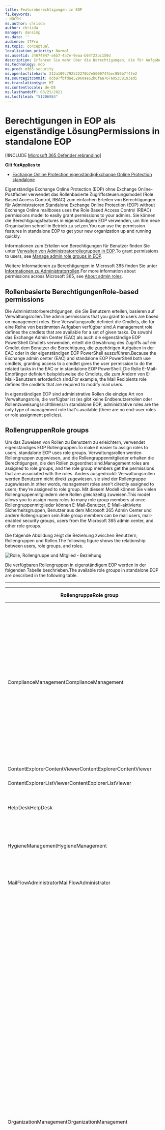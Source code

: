 ```yaml
---
title: Featureberechtigungen in EOP
f1.keywords:
- NOCSH
ms.author: chrisda
author: chrisda
manager: dansimp
ms.date: ''
audience: ITPro
ms.topic: conceptual
localization_priority: Normal
ms.assetid: 34674847-a6b7-4a7e-9eaa-b64f22bc150d
description: Erfahren Sie mehr über die Berechtigungen, die für Aufgaben in eigenständigem Exchange Online Protection erforderlich sind
ms.technology: mdo
ms.prod: m365-security
ms.openlocfilehash: 212a109c792522270b7e5000747bec950b7f4fe2
ms.sourcegitcommit: dcb97fbfdae52960ae62b6faa707a05358193ed5
ms.translationtype: MT
ms.contentlocale: de-DE
ms.lasthandoff: 03/25/2021
ms.locfileid: "51206984"
---
```

# <a name="permissions-in-standalone-eop"></a><span data-ttu-id="b657b-103">Berechtigungen in EOP als eigenständige Lösung</span><span class="sxs-lookup"><span data-stu-id="b657b-103">Permissions in standalone EOP</span></span>

[!INCLUDE [Microsoft 365 Defender rebranding](../includes/microsoft-defender-for-office.md)]

<span data-ttu-id="b657b-104">**Gilt für**</span><span class="sxs-lookup"><span data-stu-id="b657b-104">**Applies to**</span></span>
-  [<span data-ttu-id="b657b-105">Exchange Online Protection eigenständig</span><span class="sxs-lookup"><span data-stu-id="b657b-105">Exchange Online Protection standalone</span></span>](exchange-online-protection-overview.md)

<span data-ttu-id="b657b-106">Eigenständige Exchange Online Protection (EOP) ohne Exchange Online-Postfächer verwendet das Rollenbasierte Zugriffssteuerungsmodell (Role Based Access Control, RBAC) zum einfachen Erteilen von Berechtigungen für Administratoren.</span><span class="sxs-lookup"><span data-stu-id="b657b-106">Standalone Exchange Online Protection (EOP) without Exchange Online mailboxes uses the Role Based Access Control (RBAC) permissions model to easily grant permissions to your admins.</span></span> <span data-ttu-id="b657b-107">Sie können die Berechtigungsfeatures in eigenständigem EOP verwenden, um Ihre neue Organisation schnell in Betrieb zu setzen.</span><span class="sxs-lookup"><span data-stu-id="b657b-107">You can use the permission features in standalone EOP to get your new organization up and running quickly.</span></span>

<span data-ttu-id="b657b-108">Informationen zum Erteilen von Berechtigungen für Benutzer finden Sie unter [Verwalten von Administratorrollegruppen in EOP](manage-admin-role-group-permissions-in-eop.md).</span><span class="sxs-lookup"><span data-stu-id="b657b-108">To grant permissions to users, see [Manage admin role groups in EOP](manage-admin-role-group-permissions-in-eop.md).</span></span>

<span data-ttu-id="b657b-109">Weitere Informationen zu Berechtigungen in Microsoft 365 finden Sie unter [Informationen zu Administratorrollen](../../admin/add-users/about-admin-roles.md).</span><span class="sxs-lookup"><span data-stu-id="b657b-109">For more information about permissions across Microsoft 365, see [About admin roles](../../admin/add-users/about-admin-roles.md).</span></span>

## <a name="role-based-permissions"></a><span data-ttu-id="b657b-110">Rollenbasierte Berechtigungen</span><span class="sxs-lookup"><span data-stu-id="b657b-110">Role-based permissions</span></span>

<span data-ttu-id="b657b-111">Die Administratorberechtigungen, die Sie Benutzern erteilen, basieren auf Verwaltungsrollen.</span><span class="sxs-lookup"><span data-stu-id="b657b-111">The admin permissions that you grant to users are based on management roles.</span></span> <span data-ttu-id="b657b-112">Eine Verwaltungsrolle definiert die Cmdlets, die für eine Reihe von bestimmten Aufgaben verfügbar sind.</span><span class="sxs-lookup"><span data-stu-id="b657b-112">A management role defines the cmdlets that are available for a set of given tasks.</span></span> <span data-ttu-id="b657b-113">Da sowohl das Exchange Admin Center (EAC) als auch die eigenständige EOP PowerShell Cmdlets verwenden, erteilt die Gewährung des Zugriffs auf ein Cmdlet dem Benutzer die Berechtigung, die zugehörigen Aufgaben in der EAC oder in der eigenständigen EOP PowerShell auszuführen.</span><span class="sxs-lookup"><span data-stu-id="b657b-113">Because the Exchange admin center (EAC) and standalone EOP PowerShell both use cmdlets, granting access to a cmdlet gives the user permission to do the related tasks in the EAC or in standalone EOP PowerShell.</span></span> <span data-ttu-id="b657b-114">Die Rolle E-Mail-Empfänger definiert beispielsweise die Cmdlets, die zum Ändern von E-Mail-Benutzern erforderlich sind.</span><span class="sxs-lookup"><span data-stu-id="b657b-114">For example, the Mail Recipients role defines the cmdlets that are required to modify mail users.</span></span>

<span data-ttu-id="b657b-115">In eigenständigen EOP sind administrative Rollen die einzige Art von Verwaltungsrolle, die verfügbar ist (es gibt keine Endbenutzerrollen oder Rollenzuweisungsrichtlinien).</span><span class="sxs-lookup"><span data-stu-id="b657b-115">In standalone EOP, administrative roles are the only type of management role that's available (there are no end-user roles or role assignment policies).</span></span>

## <a name="role-groups"></a><span data-ttu-id="b657b-116">Rollengruppen</span><span class="sxs-lookup"><span data-stu-id="b657b-116">Role groups</span></span>

<span data-ttu-id="b657b-117">Um das Zuweisen von Rollen zu Benutzern zu erleichtern, verwendet eigenständiges EOP Rollengruppen.</span><span class="sxs-lookup"><span data-stu-id="b657b-117">To make it easier to assign roles to users, standalone EOP uses role groups.</span></span> <span data-ttu-id="b657b-118">Verwaltungsrollen werden Rollengruppen zugewiesen, und die Rollengruppenmitglieder erhalten die Berechtigungen, die den Rollen zugeordnet sind.</span><span class="sxs-lookup"><span data-stu-id="b657b-118">Management roles are assigned to role groups, and the role group members get the permissions that are associated with the roles.</span></span> <span data-ttu-id="b657b-119">Anders ausgedrückt: Verwaltungsrollen werden Benutzern nicht direkt zugewiesen. sie sind der Rollengruppe zugewiesen.</span><span class="sxs-lookup"><span data-stu-id="b657b-119">In other words, management roles aren't directly assigned to users; they're assigned to role group.</span></span> <span data-ttu-id="b657b-120">Mit diesem Modell können Sie vielen Rollengruppenmitgliedern viele Rollen gleichzeitig zuweisen.</span><span class="sxs-lookup"><span data-stu-id="b657b-120">This model allows you to assign many roles to many role group members at once.</span></span> <span data-ttu-id="b657b-121">Rollengruppenmitglieder können E-Mail-Benutzer, E-Mail-aktivierte Sicherheitsgruppen, Benutzer aus dem Microsoft 365 Admin Center und andere Rollengruppen sein.</span><span class="sxs-lookup"><span data-stu-id="b657b-121">Role group members can be mail users, mail-enabled security groups, users from the Microsoft 365 admin center, and other role groups.</span></span>

<span data-ttu-id="b657b-122">Die folgende Abbildung zeigt die Beziehung zwischen Benutzern, Rollengruppen und Rollen.</span><span class="sxs-lookup"><span data-stu-id="b657b-122">The following figure shows the relationship between users, role groups, and roles.</span></span>

![Rolle, Rollengruppe und Mitglied - Beziehung](../../media/ITPro_Security_RBAC_EXO_SimplifiedRoleGroupRelationship.png)

<span data-ttu-id="b657b-124">Die verfügbaren Rollengruppen in eigenständigem EOP werden in der folgenden Tabelle beschrieben.</span><span class="sxs-lookup"><span data-stu-id="b657b-124">The available role groups in standalone EOP are described in the following table.</span></span>

****

|<span data-ttu-id="b657b-125">Rollengruppe</span><span class="sxs-lookup"><span data-stu-id="b657b-125">Role group</span></span>|<span data-ttu-id="b657b-126">Beschreibung</span><span class="sxs-lookup"><span data-stu-id="b657b-126">Description</span></span>|<span data-ttu-id="b657b-127">Zugewiesene Standardrollen</span><span class="sxs-lookup"><span data-stu-id="b657b-127">Default roles assigned</span></span>|
|---|---|---|
|<span data-ttu-id="b657b-128">ComplianceManagement</span><span class="sxs-lookup"><span data-stu-id="b657b-128">ComplianceManagement</span></span>|<span data-ttu-id="b657b-129">Konfigurieren und Verwalten von Complianceeinstellungen innerhalb der Organisation, einschließlich Verhinderung von Datenverlust (Data Loss Prevention, DLP), wenn Ihr Abonnement über DLP-Funktionen verfügt.</span><span class="sxs-lookup"><span data-stu-id="b657b-129">Configure and manage compliance settings within the organization, including data loss prevention (DLP) if your subscription has DLP capabilities.</span></span> <p> <span data-ttu-id="b657b-130">Mitglieder der [Rolle "Complianceadministrator"](/azure/active-directory/users-groups-roles/directory-assign-admin-roles#compliance-administrator) in Azure AD erhalten automatisch die Berechtigungen dieser Rollengruppe.</span><span class="sxs-lookup"><span data-stu-id="b657b-130">Members of the [Compliance Administrator](/azure/active-directory/users-groups-roles/directory-assign-admin-roles#compliance-administrator) role in Azure AD automatically get the permissions of this role group.</span></span>|<span data-ttu-id="b657b-131">Überwachungsprotokolle</span><span class="sxs-lookup"><span data-stu-id="b657b-131">Audit Logs</span></span> <p> <span data-ttu-id="b657b-132">Complianceverwaltung</span><span class="sxs-lookup"><span data-stu-id="b657b-132">Compliance Administration</span></span> <p> <span data-ttu-id="b657b-133">Verwaltung von Informationsrechten</span><span class="sxs-lookup"><span data-stu-id="b657b-133">Information Rights Management</span></span> <p> <span data-ttu-id="b657b-134">Aufbewahrungsverwaltung</span><span class="sxs-lookup"><span data-stu-id="b657b-134">Retention Management</span></span> <p> <span data-ttu-id="b657b-135">Überwachungsprotokolle nur anzeigen</span><span class="sxs-lookup"><span data-stu-id="b657b-135">View-Only Audit Logs</span></span> <p> <span data-ttu-id="b657b-136">Schreibgeschützte Konfiguration</span><span class="sxs-lookup"><span data-stu-id="b657b-136">View-Only Configuration</span></span> <p> <span data-ttu-id="b657b-137">Schreibgeschützte Empfänger</span><span class="sxs-lookup"><span data-stu-id="b657b-137">View-Only Recipients</span></span>|
|<span data-ttu-id="b657b-138">ContentExplorerContentViewer</span><span class="sxs-lookup"><span data-stu-id="b657b-138">ContentExplorerContentViewer</span></span>|<span data-ttu-id="b657b-139">Nicht verwendet.</span><span class="sxs-lookup"><span data-stu-id="b657b-139">Not used.</span></span>|<span data-ttu-id="b657b-140">Inhaltsanzeige für die Datenklassifizierung</span><span class="sxs-lookup"><span data-stu-id="b657b-140">Data Classification Content Viewer</span></span>|
|<span data-ttu-id="b657b-141">ContentExplorerListViewer</span><span class="sxs-lookup"><span data-stu-id="b657b-141">ContentExplorerListViewer</span></span>|<span data-ttu-id="b657b-142">Nicht verwendet.</span><span class="sxs-lookup"><span data-stu-id="b657b-142">Not used.</span></span>|<span data-ttu-id="b657b-143">Datenklassifizierungslistenanzeige</span><span class="sxs-lookup"><span data-stu-id="b657b-143">Data Classification List Viewer</span></span>|
|<span data-ttu-id="b657b-144">HelpDesk</span><span class="sxs-lookup"><span data-stu-id="b657b-144">HelpDesk</span></span>|<span data-ttu-id="b657b-145">Anzeigen und Verwalten von E-Mail-Benutzern.</span><span class="sxs-lookup"><span data-stu-id="b657b-145">View and manage mail users.</span></span>|<span data-ttu-id="b657b-146">Kennwort zurücksetzen</span><span class="sxs-lookup"><span data-stu-id="b657b-146">Reset Password</span></span> <p> <span data-ttu-id="b657b-147">Benutzeroptionen</span><span class="sxs-lookup"><span data-stu-id="b657b-147">User Options</span></span> <p> <span data-ttu-id="b657b-148">Schreibgeschützte Empfänger</span><span class="sxs-lookup"><span data-stu-id="b657b-148">View-Only Recipients</span></span>|
|<span data-ttu-id="b657b-149">HygieneManagement</span><span class="sxs-lookup"><span data-stu-id="b657b-149">HygieneManagement</span></span>|<span data-ttu-id="b657b-150">Verwalten von Schutzfunktionen (Antispam, Anschmieren von Schadsoftware usw.).</span><span class="sxs-lookup"><span data-stu-id="b657b-150">Manage protection features (anti-spam, anti-malware, etc.).</span></span>|<span data-ttu-id="b657b-151">Transporthygiene</span><span class="sxs-lookup"><span data-stu-id="b657b-151">Transport Hygiene</span></span> <p> <span data-ttu-id="b657b-152">Schreibgeschützte Konfiguration</span><span class="sxs-lookup"><span data-stu-id="b657b-152">View-Only Configuration</span></span> <p> <span data-ttu-id="b657b-153">Schreibgeschützte Empfänger</span><span class="sxs-lookup"><span data-stu-id="b657b-153">View-Only Recipients</span></span>|
|<span data-ttu-id="b657b-154">MailFlowAdministrator</span><span class="sxs-lookup"><span data-stu-id="b657b-154">MailFlowAdministrator</span></span>|<span data-ttu-id="b657b-155">Anzeigen und Verwalten akzeptierter Domänen und Connectors</span><span class="sxs-lookup"><span data-stu-id="b657b-155">View and manage accepted domains and connectors</span></span>|<span data-ttu-id="b657b-156">Remote- und akzeptierte Domänen</span><span class="sxs-lookup"><span data-stu-id="b657b-156">Remote and Accepted Domains</span></span> <p> <span data-ttu-id="b657b-157">Schreibgeschützte Empfänger</span><span class="sxs-lookup"><span data-stu-id="b657b-157">View-Only Recipients</span></span>|
|<span data-ttu-id="b657b-158">OrganizationManagement</span><span class="sxs-lookup"><span data-stu-id="b657b-158">OrganizationManagement</span></span>|<span data-ttu-id="b657b-159">Administratorzugriff auf die gesamte Organisation und die Möglichkeit, nahezu jede Aufgabe auszuführen.</span><span class="sxs-lookup"><span data-stu-id="b657b-159">Admin access to the entire organization and the ability to perform almost any task.</span></span> <p> <span data-ttu-id="b657b-160">Mitglieder der [Rolle "Globaler Administrator"](/azure/active-directory/users-groups-roles/directory-assign-admin-roles#global-administrator--company-administrator) in Azure AD erhalten automatisch die Berechtigungen dieser Rollengruppe.</span><span class="sxs-lookup"><span data-stu-id="b657b-160">Members of the [Global Administrator](/azure/active-directory/users-groups-roles/directory-assign-admin-roles#global-administrator--company-administrator) role in Azure AD automatically get the permissions of this role group.</span></span> <p> <span data-ttu-id="b657b-161">**Wichtig:** Da die Rollengruppe OrganizationManagement eine leistungsstarke Rolle ist, sollten nur Benutzer, die verwaltungstechnische Aufgaben auf Organisationsebene ausführen, Mitglieder dieser Rollengruppe sein.</span><span class="sxs-lookup"><span data-stu-id="b657b-161">**Important**: Because the OrganizationManagement role group is a powerful role, only users that perform organizational-level administrative tasks should be members of this role group.</span></span>|<span data-ttu-id="b657b-162">Antischalware</span><span class="sxs-lookup"><span data-stu-id="b657b-162">AntiMalware</span></span> <p> <span data-ttu-id="b657b-163">AntiSpam</span><span class="sxs-lookup"><span data-stu-id="b657b-163">AntiSpam</span></span> <p> <span data-ttu-id="b657b-164">Überwachungsprotokolle</span><span class="sxs-lookup"><span data-stu-id="b657b-164">Audit Logs</span></span> <p> <span data-ttu-id="b657b-165">Complianceadministrator</span><span class="sxs-lookup"><span data-stu-id="b657b-165">Compliance Administrator</span></span> <p> <span data-ttu-id="b657b-166">Dynamische Verteilergruppen</span><span class="sxs-lookup"><span data-stu-id="b657b-166">Distribution Groups</span></span> <p> <span data-ttu-id="b657b-167">Verwaltung von Informationsrechten</span><span class="sxs-lookup"><span data-stu-id="b657b-167">Information Rights Management</span></span> <p> <span data-ttu-id="b657b-168">Erstellen von E-Mail-Empfängern</span><span class="sxs-lookup"><span data-stu-id="b657b-168">Mail Recipient Creation</span></span> <p> <span data-ttu-id="b657b-169">E-Mail-Empfänger</span><span class="sxs-lookup"><span data-stu-id="b657b-169">Mail Recipients</span></span> <p> <span data-ttu-id="b657b-170">Nachrichtenverfolgung</span><span class="sxs-lookup"><span data-stu-id="b657b-170">Message Tracking</span></span> <p> <span data-ttu-id="b657b-171">Migration</span><span class="sxs-lookup"><span data-stu-id="b657b-171">Migration</span></span> <p> <span data-ttu-id="b657b-172">Organisationsclientzugriff</span><span class="sxs-lookup"><span data-stu-id="b657b-172">Organization Client Access</span></span> <p> <span data-ttu-id="b657b-173">Organisationskonfiguration</span><span class="sxs-lookup"><span data-stu-id="b657b-173">Organization Configuration</span></span> <p> <span data-ttu-id="b657b-174">Organisations-Transport-Einstellungen</span><span class="sxs-lookup"><span data-stu-id="b657b-174">Organization Transport Settings</span></span> <p> <span data-ttu-id="b657b-175">Quarantäne</span><span class="sxs-lookup"><span data-stu-id="b657b-175">Quarantine</span></span> <p> <span data-ttu-id="b657b-176">Empfängerrichtlinien</span><span class="sxs-lookup"><span data-stu-id="b657b-176">Recipient Policies</span></span> <p> <span data-ttu-id="b657b-177">Remote- und akzeptierte Domänen</span><span class="sxs-lookup"><span data-stu-id="b657b-177">Remote and Accepted Domains</span></span> <p> <span data-ttu-id="b657b-178">Kennwort zurücksetzen</span><span class="sxs-lookup"><span data-stu-id="b657b-178">Reset Password</span></span> <p> <span data-ttu-id="b657b-179">Aufbewahrungsverwaltung</span><span class="sxs-lookup"><span data-stu-id="b657b-179">Retention Management</span></span> <p> <span data-ttu-id="b657b-180">Rollenverwaltung</span><span class="sxs-lookup"><span data-stu-id="b657b-180">Role Management</span></span> <p> <span data-ttu-id="b657b-181">Sicherheitsadministrator</span><span class="sxs-lookup"><span data-stu-id="b657b-181">Security Administrator</span></span> <p> <span data-ttu-id="b657b-182">Erstellung und Mitgliedschaft von Sicherheitsgruppen</span><span class="sxs-lookup"><span data-stu-id="b657b-182">Security Group Creation and Membership</span></span> <p> <span data-ttu-id="b657b-183">Sicherheitsleseberechtigter</span><span class="sxs-lookup"><span data-stu-id="b657b-183">Security Reader</span></span> <p> <span data-ttu-id="b657b-184">Vertraulichkeitsbezeichnungsadministrator</span><span class="sxs-lookup"><span data-stu-id="b657b-184">Sensitivity Label Administrator</span></span> <p> <span data-ttu-id="b657b-185">Aufsicht</span><span class="sxs-lookup"><span data-stu-id="b657b-185">Supervision</span></span> <p> <span data-ttu-id="b657b-186">Transporthygiene</span><span class="sxs-lookup"><span data-stu-id="b657b-186">Transport Hygiene</span></span> <p> <span data-ttu-id="b657b-187">Transportregeln</span><span class="sxs-lookup"><span data-stu-id="b657b-187">Transport Rules</span></span> <p> <span data-ttu-id="b657b-188">Benutzeroptionen</span><span class="sxs-lookup"><span data-stu-id="b657b-188">User Options</span></span> <p> <span data-ttu-id="b657b-189">View-Only Antischalware</span><span class="sxs-lookup"><span data-stu-id="b657b-189">View-Only AntiMalware</span></span> <p> <span data-ttu-id="b657b-190">View-Only AntiSpam</span><span class="sxs-lookup"><span data-stu-id="b657b-190">View-Only AntiSpam</span></span> <p> <span data-ttu-id="b657b-191">Überwachungsprotokolle nur anzeigen</span><span class="sxs-lookup"><span data-stu-id="b657b-191">View-Only Audit Logs</span></span> <p> <span data-ttu-id="b657b-192">Schreibgeschützte Konfiguration</span><span class="sxs-lookup"><span data-stu-id="b657b-192">View-Only Configuration</span></span> <p> <span data-ttu-id="b657b-193">View-Only Quarantäne</span><span class="sxs-lookup"><span data-stu-id="b657b-193">View-Only Quarantine</span></span> <p> <span data-ttu-id="b657b-194">Schreibgeschützte Empfänger</span><span class="sxs-lookup"><span data-stu-id="b657b-194">View-Only Recipients</span></span> <p> <span data-ttu-id="b657b-195">View-Only Threat Intelligence</span><span class="sxs-lookup"><span data-stu-id="b657b-195">View-Only Threat Intelligence</span></span>|
|<span data-ttu-id="b657b-196">QuarantineAdministrator</span><span class="sxs-lookup"><span data-stu-id="b657b-196">QuarantineAdministrator</span></span>|<span data-ttu-id="b657b-197">Verwalten von isolierten Nachrichten für alle Empfänger.</span><span class="sxs-lookup"><span data-stu-id="b657b-197">Manage quarantined messages for all recipients.</span></span>|<span data-ttu-id="b657b-198">Quarantäne</span><span class="sxs-lookup"><span data-stu-id="b657b-198">Quarantine</span></span>|
|<span data-ttu-id="b657b-199">RecipientManagement</span><span class="sxs-lookup"><span data-stu-id="b657b-199">RecipientManagement</span></span>|<span data-ttu-id="b657b-200">Erstellen, Verwalten und Entfernen von Empfängerobjekten in der Organisation.</span><span class="sxs-lookup"><span data-stu-id="b657b-200">Create, manage, and remove recipient objects in the organization.</span></span>|<span data-ttu-id="b657b-201">Dynamische Verteilergruppen</span><span class="sxs-lookup"><span data-stu-id="b657b-201">Distribution Groups</span></span> <p> <span data-ttu-id="b657b-202">Erstellen von E-Mail-Empfängern</span><span class="sxs-lookup"><span data-stu-id="b657b-202">Mail Recipient Creation</span></span> <p> <span data-ttu-id="b657b-203">E-Mail-Empfänger</span><span class="sxs-lookup"><span data-stu-id="b657b-203">Mail Recipients</span></span> <p> <span data-ttu-id="b657b-204">Nachrichtenverfolgung</span><span class="sxs-lookup"><span data-stu-id="b657b-204">Message Tracking</span></span> <p> <span data-ttu-id="b657b-205">Migration</span><span class="sxs-lookup"><span data-stu-id="b657b-205">Migration</span></span> <p> <span data-ttu-id="b657b-206">Empfängerrichtlinien</span><span class="sxs-lookup"><span data-stu-id="b657b-206">Recipient Policies</span></span> <p> <span data-ttu-id="b657b-207">Kennwort zurücksetzen</span><span class="sxs-lookup"><span data-stu-id="b657b-207">Reset Password</span></span>|
|<span data-ttu-id="b657b-208">RecordsManagement</span><span class="sxs-lookup"><span data-stu-id="b657b-208">RecordsManagement</span></span>|<span data-ttu-id="b657b-209">Konfigurieren von Compliancefeatures, z. B. Aufbewahrungsrichtlinientags, Nachrichtenklassifikationen und Nachrichtenflussregeln (auch als Transportregeln bekannt).</span><span class="sxs-lookup"><span data-stu-id="b657b-209">Configure compliance features, such as retention policy tags, message classifications, and mail flow rules (also known as transport rules).</span></span>|<span data-ttu-id="b657b-210">Nachrichtenverfolgung</span><span class="sxs-lookup"><span data-stu-id="b657b-210">Message Tracking</span></span> <p> <span data-ttu-id="b657b-211">Aufbewahrungsverwaltung</span><span class="sxs-lookup"><span data-stu-id="b657b-211">Retention Management</span></span> <p> <span data-ttu-id="b657b-212">Transportregeln</span><span class="sxs-lookup"><span data-stu-id="b657b-212">Transport Rules</span></span>|
|<span data-ttu-id="b657b-213">SecurityAdministrator</span><span class="sxs-lookup"><span data-stu-id="b657b-213">SecurityAdministrator</span></span>|<span data-ttu-id="b657b-214">Konfigurieren Sie alle Aspekte des Schutzes in der Organisation (Antispam, Anschmierung von Schadsoftware, Antis spoofing, Quarantäne usw.).</span><span class="sxs-lookup"><span data-stu-id="b657b-214">Configure all aspects of protection in the organization (anti-spam, anti-malware, anti-spoofing, quarantine, etc.).</span></span> <p> <span data-ttu-id="b657b-215">Mitglieder der Rolle ["Sicherheitsadministrator"](/azure/active-directory/users-groups-roles/directory-assign-admin-roles#security-administrator) in Azure AD erhalten automatisch die Berechtigungen dieser Rollengruppe.</span><span class="sxs-lookup"><span data-stu-id="b657b-215">Members of the [Security Administrator](/azure/active-directory/users-groups-roles/directory-assign-admin-roles#security-administrator) role in Azure AD automatically get the permissions of this role group.</span></span>|<span data-ttu-id="b657b-216">Antischalware</span><span class="sxs-lookup"><span data-stu-id="b657b-216">AntiMalware</span></span> <p> <span data-ttu-id="b657b-217">AntiSpam</span><span class="sxs-lookup"><span data-stu-id="b657b-217">AntiSpam</span></span> <p> <span data-ttu-id="b657b-218">Überwachungsprotokolle</span><span class="sxs-lookup"><span data-stu-id="b657b-218">Audit Logs</span></span> <p> <span data-ttu-id="b657b-219">Quarantäne</span><span class="sxs-lookup"><span data-stu-id="b657b-219">Quarantine</span></span> <p> <span data-ttu-id="b657b-220">Sicherheitsadministrator</span><span class="sxs-lookup"><span data-stu-id="b657b-220">Security Administrator</span></span> <p> <span data-ttu-id="b657b-221">Vertraulichkeitsbezeichnungsadministrator</span><span class="sxs-lookup"><span data-stu-id="b657b-221">Sensitivity Label Administrator</span></span> <p> <span data-ttu-id="b657b-222">View-Only Antischalware</span><span class="sxs-lookup"><span data-stu-id="b657b-222">View-Only AntiMalware</span></span> <p> <span data-ttu-id="b657b-223">View-Only AntiSpam</span><span class="sxs-lookup"><span data-stu-id="b657b-223">View-Only AntiSpam</span></span> <p> <span data-ttu-id="b657b-224">Überwachungsprotokolle nur anzeigen</span><span class="sxs-lookup"><span data-stu-id="b657b-224">View-Only Audit Logs</span></span> <p> <span data-ttu-id="b657b-225">View-Only Quarantäne</span><span class="sxs-lookup"><span data-stu-id="b657b-225">View-Only Quarantine</span></span> <p> <span data-ttu-id="b657b-226">View-Only Threat Intelligence</span><span class="sxs-lookup"><span data-stu-id="b657b-226">View-Only Threat Intelligence</span></span>|
|<span data-ttu-id="b657b-227">SecurityReader</span><span class="sxs-lookup"><span data-stu-id="b657b-227">SecurityReader</span></span>|<span data-ttu-id="b657b-228">Nur-Ansichtszugriff auf alle Aspekte des Schutzes in der Organisation (Antispam, Anschmierung von Schadsoftware, Antis spoofing, Quarantäne usw.).</span><span class="sxs-lookup"><span data-stu-id="b657b-228">View-only access to all aspects of protection in the organization (anti-spam, anti-malware, anti-spoofing, quarantine, etc.).</span></span> <p> <span data-ttu-id="b657b-229">Mitglieder der [Rolle "Security Reader"](/azure/active-directory/users-groups-roles/directory-assign-admin-roles#security-reader) in Azure AD erhalten automatisch die Berechtigungen dieser Rollengruppe.</span><span class="sxs-lookup"><span data-stu-id="b657b-229">Members of the [Security Reader](/azure/active-directory/users-groups-roles/directory-assign-admin-roles#security-reader) role in Azure AD automatically get the permissions of this role group.</span></span>|<span data-ttu-id="b657b-230">Sicherheitsleseberechtigter</span><span class="sxs-lookup"><span data-stu-id="b657b-230">Security Reader</span></span> <p> <span data-ttu-id="b657b-231">View-Only Antischalware</span><span class="sxs-lookup"><span data-stu-id="b657b-231">View-Only AntiMalware</span></span> <p> <span data-ttu-id="b657b-232">View-Only AntiSpam</span><span class="sxs-lookup"><span data-stu-id="b657b-232">View-Only AntiSpam</span></span> <p> <span data-ttu-id="b657b-233">View-Only Quarantäne</span><span class="sxs-lookup"><span data-stu-id="b657b-233">View-Only Quarantine</span></span> <p> <span data-ttu-id="b657b-234">View-Only Threat Intelligence</span><span class="sxs-lookup"><span data-stu-id="b657b-234">View-Only Threat Intelligence</span></span>|
|<span data-ttu-id="b657b-235">TenantAdmins</span><span class="sxs-lookup"><span data-stu-id="b657b-235">TenantAdmins</span></span>|<span data-ttu-id="b657b-236">Die Mitgliedschaft in dieser Rollengruppe wird dienstübergreifend synchronisiert und zentral verwaltet.</span><span class="sxs-lookup"><span data-stu-id="b657b-236">Membership in this role group is synchronized across services and managed centrally.</span></span> <span data-ttu-id="b657b-237">Dieser Rollengruppe werden standardmäßig keine Rollen zugewiesen.</span><span class="sxs-lookup"><span data-stu-id="b657b-237">By default, this role group is not assigned any roles.</span></span> <span data-ttu-id="b657b-238">Sie ist jedoch Mitglied der Rollengruppe Organisationsverwaltung und erbt diese Berechtigungen.</span><span class="sxs-lookup"><span data-stu-id="b657b-238">However, it will be a member of the Organization Management role group and will inherit those permissions.</span></span>|<span data-ttu-id="b657b-239">keine</span><span class="sxs-lookup"><span data-stu-id="b657b-239">none</span></span>|
|<span data-ttu-id="b657b-240">ViewOnlyOrganizationManagement</span><span class="sxs-lookup"><span data-stu-id="b657b-240">ViewOnlyOrganizationManagement</span></span>|<span data-ttu-id="b657b-241">Anzeigen von Empfänger-, Schutz- und Konfigurationsobjekten und deren Eigenschaften in der Organisation.</span><span class="sxs-lookup"><span data-stu-id="b657b-241">View recipient, protection, and configuration objects and their properties in the organization.</span></span>|<span data-ttu-id="b657b-242">Complianceadministrator</span><span class="sxs-lookup"><span data-stu-id="b657b-242">Compliance Administrator</span></span> <p> <span data-ttu-id="b657b-243">Sicherheitsadministrator</span><span class="sxs-lookup"><span data-stu-id="b657b-243">Security Administrator</span></span> <p> <span data-ttu-id="b657b-244">Sicherheitsleseberechtigter</span><span class="sxs-lookup"><span data-stu-id="b657b-244">Security Reader</span></span> <p> <span data-ttu-id="b657b-245">Vertraulichkeitsbezeichnungsadministrator</span><span class="sxs-lookup"><span data-stu-id="b657b-245">Sensitivity Label Administrator</span></span> <p> <span data-ttu-id="b657b-246">Schreibgeschützte Konfiguration</span><span class="sxs-lookup"><span data-stu-id="b657b-246">View-Only Configuration</span></span> <p> <span data-ttu-id="b657b-247">Schreibgeschützte Empfänger</span><span class="sxs-lookup"><span data-stu-id="b657b-247">View-Only Recipients</span></span>|
|

<span data-ttu-id="b657b-248">Wenn Sie in einer kleinen Organisation arbeiten, die nur über wenige Administratoren verfügt, müssen Sie diese Benutzer möglicherweise nur der Rollengruppe "Organisationsverwaltung" hinzufügen, und Sie müssen möglicherweise niemals die anderen Rollengruppen verwenden.</span><span class="sxs-lookup"><span data-stu-id="b657b-248">If you work in a small organization that has only a few admins, you might need to add those users to the Organization Management role group only, and you may never need to use the other role groups.</span></span> <span data-ttu-id="b657b-249">Wenn Sie in einer größeren Organisation arbeiten, haben Sie möglicherweise Administratoren, die bestimmte Aufgaben ausführen, z. B. empfängerkonfiguration.</span><span class="sxs-lookup"><span data-stu-id="b657b-249">If you work in a larger organization, you might have admins who perform specific tasks, such as recipient configuration.</span></span> <span data-ttu-id="b657b-250">In diesen Fällen können Sie der Rollengruppe Empfängerverwaltung einen Administrator und der Rollengruppe Organisationsverwaltung einen weiteren Administrator hinzufügen.</span><span class="sxs-lookup"><span data-stu-id="b657b-250">In those cases, you might add one admin to the Recipient Management role group, and another admin to the Organization Management role group.</span></span> <span data-ttu-id="b657b-251">Diese Administratoren können dann ihre spezifischen Bereiche verwalten, aber sie verfügen nicht über Berechtigungen zum Verwalten von Bereichen, für die sie nicht verantwortlich sind.</span><span class="sxs-lookup"><span data-stu-id="b657b-251">Those admins can then manage their specific areas, but they won't have permissions to manage areas they're not responsible for.</span></span>

<span data-ttu-id="b657b-252">Wenn die integrierten Rollengruppen in Exchange Online nicht für die Aufgabenbereiche Ihrer Administratoren geeignet sind, können Sie Rollengruppen erstellen und Rollen zu diesen Gruppen hinzufügen.</span><span class="sxs-lookup"><span data-stu-id="b657b-252">If the built-in role groups in Exchange Online don't match the job function of your administrators, you can create role groups and add roles to them.</span></span> <span data-ttu-id="b657b-253">Weitere Informationen finden Sie unter [Verwalten von Rollengruppen in eigenständigem EOP](manage-admin-role-group-permissions-in-eop.md).</span><span class="sxs-lookup"><span data-stu-id="b657b-253">For more information, see [Manage role groups in standalone EOP](manage-admin-role-group-permissions-in-eop.md).</span></span>

## <a name="roles"></a><span data-ttu-id="b657b-254">Rollen</span><span class="sxs-lookup"><span data-stu-id="b657b-254">Roles</span></span>

<span data-ttu-id="b657b-255">Die integrierten Rollen, die in eigenständigen EOP verfügbar sind, werden in der folgenden Tabelle beschrieben.</span><span class="sxs-lookup"><span data-stu-id="b657b-255">The built-in roles that are available in standalone EOP are described in the following table.</span></span>

****

|<span data-ttu-id="b657b-256">Role\*\*</span><span class="sxs-lookup"><span data-stu-id="b657b-256">Role\*\*</span></span>|<span data-ttu-id="b657b-257">Beschreibung</span><span class="sxs-lookup"><span data-stu-id="b657b-257">Description</span></span>|<span data-ttu-id="b657b-258">Standardzuweisungen für Rollengruppen</span><span class="sxs-lookup"><span data-stu-id="b657b-258">Default role group assignments</span></span>|
|---|---|---|
|<span data-ttu-id="b657b-259">Antischalware</span><span class="sxs-lookup"><span data-stu-id="b657b-259">AntiMalware</span></span>|<span data-ttu-id="b657b-260">Anzeigen und Ändern der Konfiguration und berichte für Anti-Malware-Features.</span><span class="sxs-lookup"><span data-stu-id="b657b-260">View and modify the configuration and reports for anti-malware features.</span></span>|<span data-ttu-id="b657b-261">OrganizationManagement</span><span class="sxs-lookup"><span data-stu-id="b657b-261">OrganizationManagement</span></span> <p> <span data-ttu-id="b657b-262">SecurityAdministrator</span><span class="sxs-lookup"><span data-stu-id="b657b-262">SecurityAdministrator</span></span>|
|<span data-ttu-id="b657b-263">AntiSpam</span><span class="sxs-lookup"><span data-stu-id="b657b-263">AntiSpam</span></span>|<span data-ttu-id="b657b-264">Anzeigen und Ändern der Konfiguration und berichte für Antispamfunktionen.</span><span class="sxs-lookup"><span data-stu-id="b657b-264">View and modify the configuration and reports for anti-spam features.</span></span>|<span data-ttu-id="b657b-265">OrganizationManagement</span><span class="sxs-lookup"><span data-stu-id="b657b-265">OrganizationManagement</span></span> <p> <span data-ttu-id="b657b-266">SecurityAdministrator</span><span class="sxs-lookup"><span data-stu-id="b657b-266">SecurityAdministrator</span></span>|
|<span data-ttu-id="b657b-267">Überwachungsprotokolle</span><span class="sxs-lookup"><span data-stu-id="b657b-267">Audit Logs</span></span>|<span data-ttu-id="b657b-268">Durchsuchen Sie das Administrator-Überwachungsprotokoll, und zeigen Sie die Ergebnisse an.</span><span class="sxs-lookup"><span data-stu-id="b657b-268">Search the administrator audit log and view the results.</span></span>|<span data-ttu-id="b657b-269">ComplianceManagement</span><span class="sxs-lookup"><span data-stu-id="b657b-269">ComplianceManagement</span></span> <p> <span data-ttu-id="b657b-270">OrganizationManagement</span><span class="sxs-lookup"><span data-stu-id="b657b-270">OrganizationManagement</span></span> <p> <span data-ttu-id="b657b-271">SecurityAdministrator</span><span class="sxs-lookup"><span data-stu-id="b657b-271">SecurityAdministrator</span></span>|
|<span data-ttu-id="b657b-272">Complianceadministrator<sup>\*</sup></span><span class="sxs-lookup"><span data-stu-id="b657b-272">Compliance Administrator<sup>\*</sup></span></span>||<span data-ttu-id="b657b-273">ComplianceManagement</span><span class="sxs-lookup"><span data-stu-id="b657b-273">ComplianceManagement</span></span> <p> <span data-ttu-id="b657b-274">OrganizationManagement</span><span class="sxs-lookup"><span data-stu-id="b657b-274">OrganizationManagement</span></span> <p> <span data-ttu-id="b657b-275">ViewOnlyOrganizationManagement</span><span class="sxs-lookup"><span data-stu-id="b657b-275">ViewOnlyOrganizationManagement</span></span>|
|<span data-ttu-id="b657b-276">Inhaltsanzeige für die Datenklassifizierung<sup>\*</sup></span><span class="sxs-lookup"><span data-stu-id="b657b-276">Data Classification Content Viewer<sup>\*</sup></span></span>||<span data-ttu-id="b657b-277">ContentExplorerContentViewer</span><span class="sxs-lookup"><span data-stu-id="b657b-277">ContentExplorerContentViewer</span></span>|
|<span data-ttu-id="b657b-278">Datenklassifizierungslistenanzeige<sup>\*</sup></span><span class="sxs-lookup"><span data-stu-id="b657b-278">Data Classification List Viewer<sup>\*</sup></span></span>||
|<span data-ttu-id="b657b-279">Dynamische Verteilergruppen</span><span class="sxs-lookup"><span data-stu-id="b657b-279">Distribution Groups</span></span>|<span data-ttu-id="b657b-280">Erstellen und verwalten Sie alle Verteilergruppen, E-Mail-aktivierten Sicherheitsgruppen und Mitglieder.</span><span class="sxs-lookup"><span data-stu-id="b657b-280">Create and manage all distribution groups, mail-enabled security groups, and members.</span></span>|<span data-ttu-id="b657b-281">OrganizationManagement</span><span class="sxs-lookup"><span data-stu-id="b657b-281">OrganizationManagement</span></span> <p> <span data-ttu-id="b657b-282">RecipientManagement</span><span class="sxs-lookup"><span data-stu-id="b657b-282">RecipientManagement</span></span>|
|<span data-ttu-id="b657b-283">Verwaltung von Informationsrechten<sup>\*</sup></span><span class="sxs-lookup"><span data-stu-id="b657b-283">Information Rights Management<sup>\*</sup></span></span>||<span data-ttu-id="b657b-284">ComplianceManagement</span><span class="sxs-lookup"><span data-stu-id="b657b-284">ComplianceManagement</span></span> <p> <span data-ttu-id="b657b-285">OrganizationManagement</span><span class="sxs-lookup"><span data-stu-id="b657b-285">OrganizationManagement</span></span>|
|<span data-ttu-id="b657b-286">Erstellen von E-Mail-Empfängern</span><span class="sxs-lookup"><span data-stu-id="b657b-286">Mail Recipient Creation</span></span>|<span data-ttu-id="b657b-287">Erstellen und Entfernen von E-Mail-Benutzern.</span><span class="sxs-lookup"><span data-stu-id="b657b-287">Create and remove mail users.</span></span>|<span data-ttu-id="b657b-288">OrganizationManagement</span><span class="sxs-lookup"><span data-stu-id="b657b-288">OrganizationManagement</span></span> <p> <span data-ttu-id="b657b-289">RecipientManagement</span><span class="sxs-lookup"><span data-stu-id="b657b-289">RecipientManagement</span></span>|
|<span data-ttu-id="b657b-290">E-Mail-Empfänger</span><span class="sxs-lookup"><span data-stu-id="b657b-290">Mail Recipients</span></span>|<span data-ttu-id="b657b-291">Ändern vorhandener E-Mail-Benutzer.</span><span class="sxs-lookup"><span data-stu-id="b657b-291">Modify existing mail users.</span></span>|<span data-ttu-id="b657b-292">OrganizationManagement</span><span class="sxs-lookup"><span data-stu-id="b657b-292">OrganizationManagement</span></span> <p> <span data-ttu-id="b657b-293">RecipientManagement</span><span class="sxs-lookup"><span data-stu-id="b657b-293">RecipientManagement</span></span>|
|<span data-ttu-id="b657b-294">Nachrichtenverfolgung<sup>\*</sup></span><span class="sxs-lookup"><span data-stu-id="b657b-294">Message Tracking<sup>\*</sup></span></span>||<span data-ttu-id="b657b-295">OrganizationManagement</span><span class="sxs-lookup"><span data-stu-id="b657b-295">OrganizationManagement</span></span> <p> <span data-ttu-id="b657b-296">RecipientManagement</span><span class="sxs-lookup"><span data-stu-id="b657b-296">RecipientManagement</span></span> <p> <span data-ttu-id="b657b-297">Datensatzverwaltung</span><span class="sxs-lookup"><span data-stu-id="b657b-297">Records Management</span></span>|
|<span data-ttu-id="b657b-298">Migration<sup>\*</sup></span><span class="sxs-lookup"><span data-stu-id="b657b-298">Migration<sup>\*</sup></span></span>||<span data-ttu-id="b657b-299">OrganizationManagement</span><span class="sxs-lookup"><span data-stu-id="b657b-299">OrganizationManagement</span></span> <p> <span data-ttu-id="b657b-300">RecipientManagement</span><span class="sxs-lookup"><span data-stu-id="b657b-300">RecipientManagement</span></span>|
|<span data-ttu-id="b657b-301">MyBaseOptions</span><span class="sxs-lookup"><span data-stu-id="b657b-301">MyBaseOptions</span></span>|<span data-ttu-id="b657b-302">Ermöglicht Benutzern das Anzeigen eigener isolierter Nachrichten.</span><span class="sxs-lookup"><span data-stu-id="b657b-302">Allows users to view their own quarantined messages.</span></span> <p> <span data-ttu-id="b657b-303">Diese Rolle wird Benutzern automatisch zugewiesen, und Sie können sie nicht manuell zuweisen.</span><span class="sxs-lookup"><span data-stu-id="b657b-303">This role is automatically assigned to users, and you can't assign it manually.</span></span>|<span data-ttu-id="b657b-304">keine</span><span class="sxs-lookup"><span data-stu-id="b657b-304">none</span></span>|
|<span data-ttu-id="b657b-305">Organisationsclientzugriff<sup>\*</sup></span><span class="sxs-lookup"><span data-stu-id="b657b-305">Organization Client Access<sup>\*</sup></span></span>||<span data-ttu-id="b657b-306">OrganizationManagement</span><span class="sxs-lookup"><span data-stu-id="b657b-306">OrganizationManagement</span></span>|
|<span data-ttu-id="b657b-307">Organisationskonfiguration</span><span class="sxs-lookup"><span data-stu-id="b657b-307">Organization Configuration</span></span>|<span data-ttu-id="b657b-308">Anzeigen von Berichten</span><span class="sxs-lookup"><span data-stu-id="b657b-308">View reports.</span></span>|<span data-ttu-id="b657b-309">OrganizationManagement</span><span class="sxs-lookup"><span data-stu-id="b657b-309">OrganizationManagement</span></span>|
|<span data-ttu-id="b657b-310">Organisations-Transport-Einstellungen<sup>\*</sup></span><span class="sxs-lookup"><span data-stu-id="b657b-310">Organization Transport Settings<sup>\*</sup></span></span>||<span data-ttu-id="b657b-311">OrganizationManagement</span><span class="sxs-lookup"><span data-stu-id="b657b-311">OrganizationManagement</span></span>|
|<span data-ttu-id="b657b-312">Quarantäne</span><span class="sxs-lookup"><span data-stu-id="b657b-312">Quarantine</span></span>|<span data-ttu-id="b657b-313">Verwalten Sie alle Arten von isolierten Nachrichten für alle Empfänger.</span><span class="sxs-lookup"><span data-stu-id="b657b-313">Manage all types of quarantined message for all recipients.</span></span>|<span data-ttu-id="b657b-314">OrganizationManagement</span><span class="sxs-lookup"><span data-stu-id="b657b-314">OrganizationManagement</span></span> <p> <span data-ttu-id="b657b-315">QuarantineAdministrator</span><span class="sxs-lookup"><span data-stu-id="b657b-315">QuarantineAdministrator</span></span> <p> <span data-ttu-id="b657b-316">SecurityAdministrator</span><span class="sxs-lookup"><span data-stu-id="b657b-316">SecurityAdministrator</span></span>|
|<span data-ttu-id="b657b-317">Empfängerrichtlinien<sup>\*</sup></span><span class="sxs-lookup"><span data-stu-id="b657b-317">Recipient Policies<sup>\*</sup></span></span>||<span data-ttu-id="b657b-318">OrganizationManagement</span><span class="sxs-lookup"><span data-stu-id="b657b-318">OrganizationManagement</span></span> <p> <span data-ttu-id="b657b-319">RecipientManagement</span><span class="sxs-lookup"><span data-stu-id="b657b-319">RecipientManagement</span></span>|
|<span data-ttu-id="b657b-320">Remote- und akzeptierte Domänen</span><span class="sxs-lookup"><span data-stu-id="b657b-320">Remote and Accepted Domains</span></span>|<span data-ttu-id="b657b-321">Verwalten von Remotedomänen, akzeptierten Domänen und Connectors.</span><span class="sxs-lookup"><span data-stu-id="b657b-321">Manage remote domains, accepted domains, and connectors.</span></span>|<span data-ttu-id="b657b-322">MailFlowAdministrator</span><span class="sxs-lookup"><span data-stu-id="b657b-322">MailFlowAdministrator</span></span> <p> <span data-ttu-id="b657b-323">OrganizationManagement</span><span class="sxs-lookup"><span data-stu-id="b657b-323">OrganizationManagement</span></span>|
|<span data-ttu-id="b657b-324">Kennwort zurücksetzen<sup>\*</sup></span><span class="sxs-lookup"><span data-stu-id="b657b-324">Reset Password<sup>\*</sup></span></span>||<span data-ttu-id="b657b-325">HelpDesk</span><span class="sxs-lookup"><span data-stu-id="b657b-325">HelpDesk</span></span> <p> <span data-ttu-id="b657b-326">OrganizationManagement</span><span class="sxs-lookup"><span data-stu-id="b657b-326">OrganizationManagement</span></span> <p> <span data-ttu-id="b657b-327">RecipientManagement</span><span class="sxs-lookup"><span data-stu-id="b657b-327">RecipientManagement</span></span>|
|<span data-ttu-id="b657b-328">Aufbewahrungsverwaltung<sup>\*</sup></span><span class="sxs-lookup"><span data-stu-id="b657b-328">Retention Management<sup>\*</sup></span></span>||<span data-ttu-id="b657b-329">ComplianceManagement</span><span class="sxs-lookup"><span data-stu-id="b657b-329">ComplianceManagement</span></span> <p> <span data-ttu-id="b657b-330">OrganizationManagement</span><span class="sxs-lookup"><span data-stu-id="b657b-330">OrganizationManagement</span></span> <p> <span data-ttu-id="b657b-331">RecordsManagement</span><span class="sxs-lookup"><span data-stu-id="b657b-331">RecordsManagement</span></span>|
|<span data-ttu-id="b657b-332">Rollenverwaltung</span><span class="sxs-lookup"><span data-stu-id="b657b-332">Role Management</span></span>|<span data-ttu-id="b657b-333">Erstellen und Verwalten von Rollengruppen.</span><span class="sxs-lookup"><span data-stu-id="b657b-333">Create and manage role groups.</span></span>|<span data-ttu-id="b657b-334">OrganizationManagement</span><span class="sxs-lookup"><span data-stu-id="b657b-334">OrganizationManagement</span></span>|
|<span data-ttu-id="b657b-335">Sicherheitsadministrator</span><span class="sxs-lookup"><span data-stu-id="b657b-335">Security Administrator</span></span>|<span data-ttu-id="b657b-336">Verwalten Sie die Konfiguration und Berichte für alle Sicherheits- und Schutzfunktionen.</span><span class="sxs-lookup"><span data-stu-id="b657b-336">Manage the configuration and reports for all security and protection features.</span></span>|<span data-ttu-id="b657b-337">OrganizationManagement</span><span class="sxs-lookup"><span data-stu-id="b657b-337">OrganizationManagement</span></span> <p> <span data-ttu-id="b657b-338">SecurityAdministrator</span><span class="sxs-lookup"><span data-stu-id="b657b-338">SecurityAdministrator</span></span> <p> <span data-ttu-id="b657b-339">ViewOnlyOrganizationManagement</span><span class="sxs-lookup"><span data-stu-id="b657b-339">ViewOnlyOrganizationManagement</span></span>|
|<span data-ttu-id="b657b-340">Erstellung und Mitgliedschaft von Sicherheitsgruppen</span><span class="sxs-lookup"><span data-stu-id="b657b-340">Security Group Creation and Membership</span></span>|<span data-ttu-id="b657b-341">Erstellen und Verwalten von E-Mail-aktivierten Sicherheitsgruppen.</span><span class="sxs-lookup"><span data-stu-id="b657b-341">Create and manage mail-enabled security groups.</span></span>|<span data-ttu-id="b657b-342">OrganizationManagement</span><span class="sxs-lookup"><span data-stu-id="b657b-342">OrganizationManagement</span></span>|
|<span data-ttu-id="b657b-343">Sicherheitsleseberechtigter</span><span class="sxs-lookup"><span data-stu-id="b657b-343">Security Reader</span></span>|<span data-ttu-id="b657b-344">Zeigen Sie die Konfiguration und Berichte für Sicherheits- und Schutzfeatures an.</span><span class="sxs-lookup"><span data-stu-id="b657b-344">View the configuration and reports for security and protection features.</span></span>|<span data-ttu-id="b657b-345">Organisationsverwaltung</span><span class="sxs-lookup"><span data-stu-id="b657b-345">Organization Management</span></span> <p> <span data-ttu-id="b657b-346">SecurityReader</span><span class="sxs-lookup"><span data-stu-id="b657b-346">SecurityReader</span></span> <p> <span data-ttu-id="b657b-347">ViewOnlyOrganizationManagement</span><span class="sxs-lookup"><span data-stu-id="b657b-347">ViewOnlyOrganizationManagement</span></span>|
|<span data-ttu-id="b657b-348">Vertraulichkeitsbezeichnungsadministrator<sup>\*</sup></span><span class="sxs-lookup"><span data-stu-id="b657b-348">Sensitivity Label Administrator<sup>\*</sup></span></span>||<span data-ttu-id="b657b-349">OrganizationManagement</span><span class="sxs-lookup"><span data-stu-id="b657b-349">OrganizationManagement</span></span> <p> <span data-ttu-id="b657b-350">SecurityAdministrator</span><span class="sxs-lookup"><span data-stu-id="b657b-350">SecurityAdministrator</span></span> <p> <span data-ttu-id="b657b-351">ViewOnlyOrganizationManagement</span><span class="sxs-lookup"><span data-stu-id="b657b-351">ViewOnlyOrganizationManagement</span></span>|
|<span data-ttu-id="b657b-352">Aufsicht<sup>\*</sup></span><span class="sxs-lookup"><span data-stu-id="b657b-352">Supervision<sup>\*</sup></span></span>||<span data-ttu-id="b657b-353">OrganizationManagement</span><span class="sxs-lookup"><span data-stu-id="b657b-353">OrganizationManagement</span></span>|
|<span data-ttu-id="b657b-354">Transporthygiene</span><span class="sxs-lookup"><span data-stu-id="b657b-354">Transport Hygiene</span></span>|<span data-ttu-id="b657b-355">Verwalten von Anti-Malware-, Antispamfunktionen und Anti-Spoofing-Features.</span><span class="sxs-lookup"><span data-stu-id="b657b-355">Manage anti-malware, anti-spam features, and anti-spoofing features.</span></span>|<span data-ttu-id="b657b-356">HygieneManagement</span><span class="sxs-lookup"><span data-stu-id="b657b-356">HygieneManagement</span></span> <p> <span data-ttu-id="b657b-357">OrganizationManagement</span><span class="sxs-lookup"><span data-stu-id="b657b-357">OrganizationManagement</span></span>|
|<span data-ttu-id="b657b-358">Transportregeln</span><span class="sxs-lookup"><span data-stu-id="b657b-358">Transport Rules</span></span>|<span data-ttu-id="b657b-359">Erstellen und Verwalten von Nachrichtenflussregeln (auch als Transportregeln bekannt).</span><span class="sxs-lookup"><span data-stu-id="b657b-359">Create and manage mail flow rules (also known as transport rules).</span></span>|<span data-ttu-id="b657b-360">OrganizationManagement</span><span class="sxs-lookup"><span data-stu-id="b657b-360">OrganizationManagement</span></span> <p> <span data-ttu-id="b657b-361">RecordsManagement</span><span class="sxs-lookup"><span data-stu-id="b657b-361">RecordsManagement</span></span>|
|<span data-ttu-id="b657b-362">Benutzeroptionen</span><span class="sxs-lookup"><span data-stu-id="b657b-362">User Options</span></span>|<span data-ttu-id="b657b-363">Ändern vorhandener E-Mail-Benutzer.</span><span class="sxs-lookup"><span data-stu-id="b657b-363">Modify existing mail users.</span></span>|<span data-ttu-id="b657b-364">HelpDesk</span><span class="sxs-lookup"><span data-stu-id="b657b-364">HelpDesk</span></span> <p> <span data-ttu-id="b657b-365">OrganizationManagement</span><span class="sxs-lookup"><span data-stu-id="b657b-365">OrganizationManagement</span></span>|
|<span data-ttu-id="b657b-366">View-Only Antischalware</span><span class="sxs-lookup"><span data-stu-id="b657b-366">View-Only AntiMalware</span></span>|<span data-ttu-id="b657b-367">Zeigen Sie die Konfiguration und Berichte für Anti-Malware-Features an.</span><span class="sxs-lookup"><span data-stu-id="b657b-367">View the configuration and reports for anti-malware features.</span></span>|<span data-ttu-id="b657b-368">OrganizationManagement</span><span class="sxs-lookup"><span data-stu-id="b657b-368">OrganizationManagement</span></span> <p> <span data-ttu-id="b657b-369">SecurityAdministrator</span><span class="sxs-lookup"><span data-stu-id="b657b-369">SecurityAdministrator</span></span> <p> <span data-ttu-id="b657b-370">SecurityReader</span><span class="sxs-lookup"><span data-stu-id="b657b-370">SecurityReader</span></span>|
|<span data-ttu-id="b657b-371">View-Only AntiSpam</span><span class="sxs-lookup"><span data-stu-id="b657b-371">View-Only AntiSpam</span></span>|<span data-ttu-id="b657b-372">Zeigen Sie die Konfiguration und Berichte für Antispamfeatures an.</span><span class="sxs-lookup"><span data-stu-id="b657b-372">View the configuration and reports for anti-spam features.</span></span>|<span data-ttu-id="b657b-373">OrganizationManagement</span><span class="sxs-lookup"><span data-stu-id="b657b-373">OrganizationManagement</span></span> <p> <span data-ttu-id="b657b-374">SecurityAdministrator</span><span class="sxs-lookup"><span data-stu-id="b657b-374">SecurityAdministrator</span></span> <p> <span data-ttu-id="b657b-375">SecurityReader</span><span class="sxs-lookup"><span data-stu-id="b657b-375">SecurityReader</span></span>|
|<span data-ttu-id="b657b-376">Überwachungsprotokolle nur anzeigen</span><span class="sxs-lookup"><span data-stu-id="b657b-376">View-Only Audit Logs</span></span>|<span data-ttu-id="b657b-377">Durchsuchen Sie das Administrator-Überwachungsprotokoll, und zeigen Sie die Ergebnisse an.</span><span class="sxs-lookup"><span data-stu-id="b657b-377">Search the administrator audit log and view the results.</span></span>|<span data-ttu-id="b657b-378">ComplianceManagement</span><span class="sxs-lookup"><span data-stu-id="b657b-378">ComplianceManagement</span></span> <p> <span data-ttu-id="b657b-379">OrganizationManagement</span><span class="sxs-lookup"><span data-stu-id="b657b-379">OrganizationManagement</span></span> <p> <span data-ttu-id="b657b-380">SecurityAdministrator</span><span class="sxs-lookup"><span data-stu-id="b657b-380">SecurityAdministrator</span></span>|
|<span data-ttu-id="b657b-381">Schreibgeschützte Konfiguration</span><span class="sxs-lookup"><span data-stu-id="b657b-381">View-Only Configuration</span></span>|<span data-ttu-id="b657b-382">Zeigen Sie alle Einstellungen für Organisation und Nachrichtenfluss (nicht empfängerfrei) in der Organisation an.</span><span class="sxs-lookup"><span data-stu-id="b657b-382">View all of the organization and mail flow (non-recipient) settings in the organization.</span></span>|<span data-ttu-id="b657b-383">ComplianceManagement</span><span class="sxs-lookup"><span data-stu-id="b657b-383">ComplianceManagement</span></span> <p> <span data-ttu-id="b657b-384">HygieneManagement</span><span class="sxs-lookup"><span data-stu-id="b657b-384">HygieneManagement</span></span> <p> <span data-ttu-id="b657b-385">OrganizationManagement</span><span class="sxs-lookup"><span data-stu-id="b657b-385">OrganizationManagement</span></span> <p> <span data-ttu-id="b657b-386">ViewOnlyOrganizationManagement</span><span class="sxs-lookup"><span data-stu-id="b657b-386">ViewOnlyOrganizationManagement</span></span>|
|<span data-ttu-id="b657b-387">View-Only Quarantäne</span><span class="sxs-lookup"><span data-stu-id="b657b-387">View-Only Quarantine</span></span>|<span data-ttu-id="b657b-388">Zeigen Sie alle isolierten Nachrichten für alle Empfänger an.</span><span class="sxs-lookup"><span data-stu-id="b657b-388">View all quarantined messages for all recipients.</span></span>|<span data-ttu-id="b657b-389">OrganizationManagement</span><span class="sxs-lookup"><span data-stu-id="b657b-389">OrganizationManagement</span></span> <p> <span data-ttu-id="b657b-390">SecurityAdministrator</span><span class="sxs-lookup"><span data-stu-id="b657b-390">SecurityAdministrator</span></span> <p> <span data-ttu-id="b657b-391">SecurityReader</span><span class="sxs-lookup"><span data-stu-id="b657b-391">SecurityReader</span></span>|
|<span data-ttu-id="b657b-392">Schreibgeschützte Empfänger</span><span class="sxs-lookup"><span data-stu-id="b657b-392">View-Only Recipients</span></span>|<span data-ttu-id="b657b-393">Anzeigen von Empfängereigenschaften und Ausführen der Nachrichtenverfolgung.</span><span class="sxs-lookup"><span data-stu-id="b657b-393">View recipient properties and run message trace.</span></span>|<span data-ttu-id="b657b-394">ComplianceManagement</span><span class="sxs-lookup"><span data-stu-id="b657b-394">ComplianceManagement</span></span> <p> <span data-ttu-id="b657b-395">HelpDesk</span><span class="sxs-lookup"><span data-stu-id="b657b-395">HelpDesk</span></span> <p> <span data-ttu-id="b657b-396">HygieneManagement</span><span class="sxs-lookup"><span data-stu-id="b657b-396">HygieneManagement</span></span> <p> <span data-ttu-id="b657b-397">MailFlowAdministrator</span><span class="sxs-lookup"><span data-stu-id="b657b-397">MailFlowAdministrator</span></span> <p>  <span data-ttu-id="b657b-398">OrganizationManagement</span><span class="sxs-lookup"><span data-stu-id="b657b-398">OrganizationManagement</span></span> <p> <span data-ttu-id="b657b-399">ViewOnlyOrganizationManagement</span><span class="sxs-lookup"><span data-stu-id="b657b-399">ViewOnlyOrganizationManagement</span></span>|
|<span data-ttu-id="b657b-400">View-Only Threat Intelligence<sup>\*</sup></span><span class="sxs-lookup"><span data-stu-id="b657b-400">View-Only Threat Intelligence<sup>\*</sup></span></span>||<span data-ttu-id="b657b-401">OrganizationManagement</span><span class="sxs-lookup"><span data-stu-id="b657b-401">OrganizationManagement</span></span> <p> <span data-ttu-id="b657b-402">SecurityAdministrator</span><span class="sxs-lookup"><span data-stu-id="b657b-402">SecurityAdministrator</span></span> <p> <span data-ttu-id="b657b-403">SecurityReader</span><span class="sxs-lookup"><span data-stu-id="b657b-403">SecurityReader</span></span>|
|

<span data-ttu-id="b657b-404"><sup>\*</sup> Obwohl diese Rolle verfügbar ist, ist sie in eigenständigem EOP im Wesentlichen nicht hilfreich.</span><span class="sxs-lookup"><span data-stu-id="b657b-404"><sup>\*</sup> Although this role is available, it basically does nothing useful in standalone EOP.</span></span>

## <a name="microsoft-365-permissions-in-standalone-eop"></a><span data-ttu-id="b657b-405">Microsoft 365-Berechtigungen in eigenständigem EOP</span><span class="sxs-lookup"><span data-stu-id="b657b-405">Microsoft 365 permissions in standalone EOP</span></span>

<span data-ttu-id="b657b-406">Wenn Sie einen Benutzer im Microsoft 365 Admin Center erstellen, können Sie auswählen, ob dem Benutzer verschiedene administrative Rollen zugewiesen werden, z. B. globaler Administrator, Dienstadministrator, Kennwortadministrator und so weiter.</span><span class="sxs-lookup"><span data-stu-id="b657b-406">When you create a user in the Microsoft 365 admin center, you can choose whether to assign various administrative roles, such as Global admin, Service admin, Password admin, and so on, to the user.</span></span> <span data-ttu-id="b657b-407">Einige, aber nicht alle Microsoft 365-Rollen erteilen dem Benutzer administrative Berechtigungen in EOP.</span><span class="sxs-lookup"><span data-stu-id="b657b-407">Some, but not all, Microsoft 365 roles grant the user administrative permissions in EOP.</span></span>

> [!NOTE]
> <span data-ttu-id="b657b-408">Das Konto, das Sie zum Erstellen Ihrer eigenständigen EOP-Organisation verwendet haben, wird automatisch der Globalen Administratorrolle zugewiesen.</span><span class="sxs-lookup"><span data-stu-id="b657b-408">The account you used to create your standalone EOP organization is automatically assigned to the Global admin role.</span></span>

<span data-ttu-id="b657b-409">In der folgenden Tabelle sind die Microsoft 365-Rollen und die eigenständigen EOP-Rollengruppen aufgeführt, denen sie entsprechen.</span><span class="sxs-lookup"><span data-stu-id="b657b-409">The following table lists the Microsoft 365 roles and the standalone EOP role groups that they correspond to.</span></span> <span data-ttu-id="b657b-410">Weitere Informationen zu diesen Rollen finden Sie unter [Informationen zu Administratorrollen](../../admin/add-users/about-admin-roles.md).</span><span class="sxs-lookup"><span data-stu-id="b657b-410">For more information about these roles, see [About admin roles](../../admin/add-users/about-admin-roles.md).</span></span>

****

|<span data-ttu-id="b657b-411">Microsoft 365-Rolle</span><span class="sxs-lookup"><span data-stu-id="b657b-411">Microsoft 365 role</span></span>|<span data-ttu-id="b657b-412">EOP-Rollengruppe</span><span class="sxs-lookup"><span data-stu-id="b657b-412">EOP role group</span></span>|
|---|---|
|<span data-ttu-id="b657b-413">Exchange-Administrator</span><span class="sxs-lookup"><span data-stu-id="b657b-413">Exchange admin</span></span>|<span data-ttu-id="b657b-414">OrganizationManagement</span><span class="sxs-lookup"><span data-stu-id="b657b-414">OrganizationManagement</span></span>|
|<span data-ttu-id="b657b-415">Globaler Administrator</span><span class="sxs-lookup"><span data-stu-id="b657b-415">Global admin</span></span>|<span data-ttu-id="b657b-416">OrganizationManagement</span><span class="sxs-lookup"><span data-stu-id="b657b-416">OrganizationManagement</span></span> <p> <span data-ttu-id="b657b-417">**Hinweis:** Die Rolle "Globaler Administrator" und die Rollengruppe "OrganizationManagement" sind mithilfe einer speziellen Rollengruppe "Unternehmensadministrator" verbunden.</span><span class="sxs-lookup"><span data-stu-id="b657b-417">**Note**: The Global admin role and the OrganizationManagement role group are tied together using a special Company Administrator role group.</span></span> <span data-ttu-id="b657b-418">Die Rollengruppe "Unternehmensadministrator" wird intern verwaltet und kann nicht direkt geändert werden.</span><span class="sxs-lookup"><span data-stu-id="b657b-418">The Company Administrator role group is managed internally and can't be modified directly.</span></span>|
|<span data-ttu-id="b657b-419">Kennwortadministrator</span><span class="sxs-lookup"><span data-stu-id="b657b-419">Password admin</span></span>|<span data-ttu-id="b657b-420">HelpDesk</span><span class="sxs-lookup"><span data-stu-id="b657b-420">HelpDesk</span></span>|
|<span data-ttu-id="b657b-421">Globale Leseberechtigung</span><span class="sxs-lookup"><span data-stu-id="b657b-421">Global reader</span></span>|<span data-ttu-id="b657b-422">ViewOnlyOrganizationManagement</span><span class="sxs-lookup"><span data-stu-id="b657b-422">ViewOnlyOrganizationManagement</span></span>|
|<span data-ttu-id="b657b-423">Sicherheitsadministrator</span><span class="sxs-lookup"><span data-stu-id="b657b-423">Security admin</span></span>|<span data-ttu-id="b657b-424">SecurityAdministrator</span><span class="sxs-lookup"><span data-stu-id="b657b-424">SecurityAdministrator</span></span>|
|<span data-ttu-id="b657b-425">Benutzer mit Leseberechtigung für Sicherheitsfunktionen</span><span class="sxs-lookup"><span data-stu-id="b657b-425">Security reader</span></span>|<span data-ttu-id="b657b-426">SecurityReader</span><span class="sxs-lookup"><span data-stu-id="b657b-426">SecurityReader</span></span>|
|

<span data-ttu-id="b657b-427">Andere Microsoft 365-Rollen verfügen nicht über eine entsprechende EOP-Rollengruppe und erteilen keine Administratorberechtigungen in EOP.</span><span class="sxs-lookup"><span data-stu-id="b657b-427">Other Microsoft 365 roles don't have a corresponding EOP role group and won't grant administrative permissions in EOP.</span></span> <span data-ttu-id="b657b-428">Weitere Informationen zum Zuweisen einer Microsoft 365-Rolle zu einem Benutzer finden Sie unter [Assign admin roles](../../admin/add-users/assign-admin-roles.md).</span><span class="sxs-lookup"><span data-stu-id="b657b-428">For more information about assigning a Microsoft 365 role to a user, see [Assign admin roles](../../admin/add-users/assign-admin-roles.md).</span></span>

<span data-ttu-id="b657b-429">Benutzern können Administratorrechte in EOP gewährt werden, ohne sie zu Microsoft 365-Rollen hinzufügen zu müssen.</span><span class="sxs-lookup"><span data-stu-id="b657b-429">Users can be granted administrative rights in EOP without adding them to Microsoft 365 roles.</span></span> <span data-ttu-id="b657b-430">Dazu fügen Sie den Benutzer als Mitglied einer EOP-Rollengruppe hinzu.</span><span class="sxs-lookup"><span data-stu-id="b657b-430">You do this by adding the user as a member of an EOP role group.</span></span> <span data-ttu-id="b657b-431">Der Benutzer bekommt Berechtigungen in EOP, aber keine Berechtigungen in anderen Microsoft 365-Workloads.</span><span class="sxs-lookup"><span data-stu-id="b657b-431">The user will get permissions in EOP, but they won't get permissions in other Microsoft 365 workloads.</span></span>

### <a name="how-do-you-know-this-worked"></a><span data-ttu-id="b657b-432">Woher wissen Sie, dass dieses Verfahren erfolgreich war?</span><span class="sxs-lookup"><span data-stu-id="b657b-432">How do you know this worked?</span></span>

<span data-ttu-id="b657b-433">Gehen Sie wie folgt vor, um sicherzustellen, dass Sie eine Rollengruppe erfolgreich kopiert haben:</span><span class="sxs-lookup"><span data-stu-id="b657b-433">To verify that you've successfully copied a role group, do either of the following steps:</span></span>

- <span data-ttu-id="b657b-434">Wechseln Sie in der EAC zu **Berechtigungen** Administratorrollen, und überprüfen Sie, ob die \> Rollengruppe aufgeführt ist (oder nicht aufgeführt).</span><span class="sxs-lookup"><span data-stu-id="b657b-434">In the EAC, go to **Permissions** \> **Admin Roles**, and verify the role group is listed (or not listed).</span></span> <span data-ttu-id="b657b-435">Wählen Sie die Rollengruppe aus, und überprüfen Sie die Einstellungen im Detailbereich, oder klicken Sie **auf** Bearbeiten ![ ](../../media/ITPro-EAC-EditIcon.png) (Symbol), um die Einstellungen zu überprüfen.</span><span class="sxs-lookup"><span data-stu-id="b657b-435">Select the role group, and verify the settings in the Details pane or click **Edit** ![Edit icon](../../media/ITPro-EAC-EditIcon.png) to verify the settings.</span></span>

- <span data-ttu-id="b657b-436">Ersetzen Sie in Exchange Online PowerShell durch den Namen der Rollengruppe, und führen Sie den folgenden Befehl aus, um zu überprüfen, ob die Rollengruppe vorhanden (oder nicht vorhanden) ist, und überprüfen Sie die \<Role Group Name\> Einstellungen:</span><span class="sxs-lookup"><span data-stu-id="b657b-436">In Exchange Online PowerShell, replace \<Role Group Name\> with the name of the role group, and run the following command to verify the role group exists (or doesn't exist) and verify the settings:</span></span>

  ```PowerShell
  Get-RoleGroup -Identity "<Role Group Name>" | Format-List
  ```